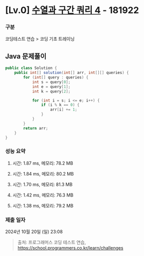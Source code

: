 # [Lv.0] [수열과 구간 쿼리 4](https://school.programmers.co.kr/learn/courses/30/lessons/181922?language=java) - 181922 

### 구분

코딩테스트 연습 > 코딩 기초 트레이닝

## Java 문제풀이

```java
public class Solution {
    public int[] solution(int[] arr, int[][] queries) {
        for (int[] query : queries) {
            int s = query[0];
            int e = query[1];
            int k = query[2];

            for (int i = s; i <= e; i++) {
                if (i % k == 0) {
                    arr[i] += 1;
                }
            }
        }
        return arr;
    }
}

```

### 성능 요약

1. 시간: 1.87 ms, 메모리: 78.2 MB

2. 시간: 1.84 ms, 메모리: 80.2 MB
3. 시간: 1.70 ms, 메모리: 81.3 MB
4. 시간: 1.42 ms, 메모리: 76.3 MB
5. 시간: 1.38 ms, 메모리: 79.2 MB

### 제출 일자

2024년 10월 20일 (일) 23:08

> 출처: 프로그래머스 코딩 테스트 연습, https://school.programmers.co.kr/learn/challenges